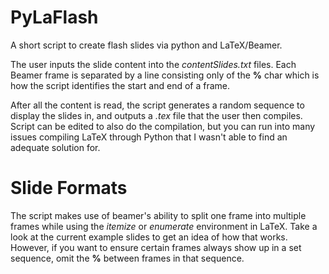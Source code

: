 # PyLaFlash
A short script to create flash slides via python and LaTeX/Beamer. 

The user inputs the slide content into the _contentSlides.txt_ files. Each Beamer frame is separated by a line consisting only of the **%** char which is how the script identifies the start and end of a frame. 

After all the content is read, the script generates a random sequence to display the slides in, and outputs a _.tex_ file that the user then compiles. Script can be edited to also do the compilation, but you can run into many issues compiling LaTeX through Python that I wasn't able to find an adequate solution for.

# Slide Formats

The script makes use of beamer's ability to split one frame into multiple frames while using the _itemize_ or _enumerate_ environment in LaTeX. Take a look at the current example slides to get an idea of how that works. However, if you want to ensure certain frames always show up in a set sequence, omit the **%** between frames in that sequence. 
